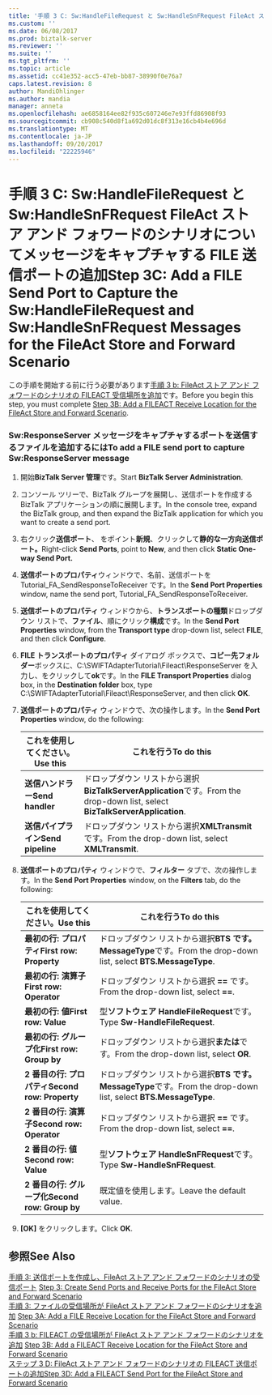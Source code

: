 ```yaml
---
title: '手順 3 C: Sw:HandleFileRequest と Sw:HandleSnFRequest FileAct ストア アンド フォワードのシナリオについてメッセージをキャプチャする FILE 送信ポートの追加 |Microsoft ドキュメント'
ms.custom: ''
ms.date: 06/08/2017
ms.prod: biztalk-server
ms.reviewer: ''
ms.suite: ''
ms.tgt_pltfrm: ''
ms.topic: article
ms.assetid: cc41e352-acc5-47eb-bb87-38990f0e76a7
caps.latest.revision: 8
author: MandiOhlinger
ms.author: mandia
manager: anneta
ms.openlocfilehash: ae6858164ee82f935c607246e7e93ffd86908f93
ms.sourcegitcommit: cb908c540d8f1a692d01dc8f313e16cb4b4e696d
ms.translationtype: MT
ms.contentlocale: ja-JP
ms.lasthandoff: 09/20/2017
ms.locfileid: "22225946"
---
```

# <a name="step-3c-add-a-file-send-port-to-capture-the-swhandlefilerequest-and-swhandlesnfrequest-messages-for-the-fileact-store-and-forward-scenario"></a><span data-ttu-id="734c3-102">手順 3 C: Sw:HandleFileRequest と Sw:HandleSnFRequest FileAct ストア アンド フォワードのシナリオについてメッセージをキャプチャする FILE 送信ポートの追加</span><span class="sxs-lookup"><span data-stu-id="734c3-102">Step 3C: Add a FILE Send Port to Capture the Sw:HandleFileRequest and Sw:HandleSnFRequest Messages for the FileAct Store and Forward Scenario</span></span>
<span data-ttu-id="734c3-103">この手順を開始する前に行う必要があります[手順 3 b: FileAct ストア アンド フォワードのシナリオの FILEACT 受信場所を追加](../../adapters-and-accelerators/fileact-interact/step-3b-add-a-fileact-receive-location-for-fileact-store-and-forward-scenario.md)です。</span><span class="sxs-lookup"><span data-stu-id="734c3-103">Before you begin this step, you must complete [Step 3B: Add a FILEACT Receive Location for the FileAct Store and Forward Scenario](../../adapters-and-accelerators/fileact-interact/step-3b-add-a-fileact-receive-location-for-fileact-store-and-forward-scenario.md).</span></span>  
  
### <a name="to-add-a-file-send-port-to-capture-swresponseserver-message"></a><span data-ttu-id="734c3-104">Sw:ResponseServer メッセージをキャプチャするポートを送信するファイルを追加するには</span><span class="sxs-lookup"><span data-stu-id="734c3-104">To add a FILE send port to capture Sw:ResponseServer message</span></span>  
  
1.  <span data-ttu-id="734c3-105">開始**BizTalk Server 管理**です。</span><span class="sxs-lookup"><span data-stu-id="734c3-105">Start **BizTalk Server Administration**.</span></span>  
  
2.  <span data-ttu-id="734c3-106">コンソール ツリーで、BizTalk グループを展開し、送信ポートを作成する BizTalk アプリケーションの順に展開します。</span><span class="sxs-lookup"><span data-stu-id="734c3-106">In the console tree, expand the BizTalk group, and then expand the BizTalk application for which you want to create a send port.</span></span>  
  
3.  <span data-ttu-id="734c3-107">右クリック**送信ポート**、 をポイント**新規**、クリックして**静的な一方向送信ポート。**</span><span class="sxs-lookup"><span data-stu-id="734c3-107">Right-click **Send Ports**, point to **New**, and then click **Static One-way Send Port.**</span></span>  
  
4.  <span data-ttu-id="734c3-108">**送信ポートのプロパティ**ウィンドウで、名前、送信ポートを Tutorial_FA_SendResponseToReceiver です。</span><span class="sxs-lookup"><span data-stu-id="734c3-108">In the **Send Port Properties** window, name the send port, Tutorial_FA_SendResponseToReceiver.</span></span>  
  
5.  <span data-ttu-id="734c3-109">**送信ポートのプロパティ** ウィンドウから、**トランスポートの種類**ドロップダウン リストで、**ファイル**、順にクリック**構成**です。</span><span class="sxs-lookup"><span data-stu-id="734c3-109">In the **Send Port Properties** window, from the **Transport type** drop-down list, select **FILE**, and then click **Configure**.</span></span>  
  
6.  <span data-ttu-id="734c3-110">**FILE トランスポートのプロパティ** ダイアログ ボックスで、**コピー先フォルダー**ボックスに、C:\SWIFTAdapterTutorial\Fileact\ResponseServer を入力し、をクリックして**ok**です。</span><span class="sxs-lookup"><span data-stu-id="734c3-110">In the **FILE Transport Properties** dialog box, in the **Destination folder** box, type C:\SWIFTAdapterTutorial\Fileact\ResponseServer, and then click **OK**.</span></span>  
  
7.  <span data-ttu-id="734c3-111">**送信ポートのプロパティ** ウィンドウで、次の操作します。</span><span class="sxs-lookup"><span data-stu-id="734c3-111">In the **Send Port Properties** window, do the following:</span></span>  
  
    |<span data-ttu-id="734c3-112">**これを使用してください。**</span><span class="sxs-lookup"><span data-stu-id="734c3-112">**Use this**</span></span>|<span data-ttu-id="734c3-113">**これを行う**</span><span class="sxs-lookup"><span data-stu-id="734c3-113">**To do this**</span></span>|  
    |------------------|--------------------|  
    |<span data-ttu-id="734c3-114">**送信ハンドラー**</span><span class="sxs-lookup"><span data-stu-id="734c3-114">**Send handler**</span></span>|<span data-ttu-id="734c3-115">ドロップダウン リストから選択**BizTalkServerApplication**です。</span><span class="sxs-lookup"><span data-stu-id="734c3-115">From the drop-down list, select **BizTalkServerApplication**.</span></span>|  
    |<span data-ttu-id="734c3-116">**送信パイプライン**</span><span class="sxs-lookup"><span data-stu-id="734c3-116">**Send pipeline**</span></span>|<span data-ttu-id="734c3-117">ドロップダウン リストから選択**XMLTransmit**です。</span><span class="sxs-lookup"><span data-stu-id="734c3-117">From the drop-down list, select **XMLTransmit**.</span></span>|  
  
8.  <span data-ttu-id="734c3-118">**送信ポートのプロパティ** ウィンドウで、**フィルター**  タブで、次の操作します。</span><span class="sxs-lookup"><span data-stu-id="734c3-118">In the **Send Port Properties** window, on the **Filters** tab, do the following:</span></span>  
  
    |<span data-ttu-id="734c3-119">**これを使用してください。**</span><span class="sxs-lookup"><span data-stu-id="734c3-119">**Use this**</span></span>|<span data-ttu-id="734c3-120">**これを行う**</span><span class="sxs-lookup"><span data-stu-id="734c3-120">**To do this**</span></span>|  
    |------------------|--------------------|  
    |<span data-ttu-id="734c3-121">**最初の行: プロパティ**</span><span class="sxs-lookup"><span data-stu-id="734c3-121">**First row: Property**</span></span>|<span data-ttu-id="734c3-122">ドロップダウン リストから選択**BTS です。MessageType**です。</span><span class="sxs-lookup"><span data-stu-id="734c3-122">From the drop-down list, select **BTS.MessageType**.</span></span>|  
    |<span data-ttu-id="734c3-123">**最初の行: 演算子**</span><span class="sxs-lookup"><span data-stu-id="734c3-123">**First row: Operator**</span></span>|<span data-ttu-id="734c3-124">ドロップダウン リストから選択 **==** です。</span><span class="sxs-lookup"><span data-stu-id="734c3-124">From the drop-down list, select **==**.</span></span>|  
    |<span data-ttu-id="734c3-125">**最初の行: 値**</span><span class="sxs-lookup"><span data-stu-id="734c3-125">**First row: Value**</span></span>|<span data-ttu-id="734c3-126">型**ソフトウェア HandleFileRequest**です。</span><span class="sxs-lookup"><span data-stu-id="734c3-126">Type **Sw-HandleFileRequest**.</span></span>|  
    |<span data-ttu-id="734c3-127">**最初の行: グループ化**</span><span class="sxs-lookup"><span data-stu-id="734c3-127">**First row: Group by**</span></span>|<span data-ttu-id="734c3-128">ドロップダウン リストから選択**または**です。</span><span class="sxs-lookup"><span data-stu-id="734c3-128">From the drop-down list, select **OR**.</span></span>|  
    |<span data-ttu-id="734c3-129">**2 番目の行: プロパティ**</span><span class="sxs-lookup"><span data-stu-id="734c3-129">**Second row: Property**</span></span>|<span data-ttu-id="734c3-130">ドロップダウン リストから選択**BTS です。MessageType**です。</span><span class="sxs-lookup"><span data-stu-id="734c3-130">From the drop-down list, select **BTS.MessageType**.</span></span>|  
    |<span data-ttu-id="734c3-131">**2 番目の行: 演算子**</span><span class="sxs-lookup"><span data-stu-id="734c3-131">**Second row: Operator**</span></span>|<span data-ttu-id="734c3-132">ドロップダウン リストから選択 **==** です。</span><span class="sxs-lookup"><span data-stu-id="734c3-132">From the drop-down list, select **==**.</span></span>|  
    |<span data-ttu-id="734c3-133">**2 番目の行: 値**</span><span class="sxs-lookup"><span data-stu-id="734c3-133">**Second row: Value**</span></span>|<span data-ttu-id="734c3-134">型**ソフトウェア HandleSnFRequest**です。</span><span class="sxs-lookup"><span data-stu-id="734c3-134">Type **Sw-HandleSnFRequest**.</span></span>|  
    |<span data-ttu-id="734c3-135">**2 番目の行: グループ化**</span><span class="sxs-lookup"><span data-stu-id="734c3-135">**Second row: Group by**</span></span>|<span data-ttu-id="734c3-136">既定値を使用します。</span><span class="sxs-lookup"><span data-stu-id="734c3-136">Leave the default value.</span></span>|  
  
9. <span data-ttu-id="734c3-137">**[OK]** をクリックします。</span><span class="sxs-lookup"><span data-stu-id="734c3-137">Click **OK**.</span></span>  
  
## <a name="see-also"></a><span data-ttu-id="734c3-138">参照</span><span class="sxs-lookup"><span data-stu-id="734c3-138">See Also</span></span>  
 <span data-ttu-id="734c3-139">[手順 3: 送信ポートを作成し、FileAct ストア アンド フォワードのシナリオの受信ポート](../../adapters-and-accelerators/fileact-interact/step-3-create-send-ports-and-receive-ports-for-the-fileact-store-and-forward.md) </span><span class="sxs-lookup"><span data-stu-id="734c3-139">[Step 3: Create Send Ports and Receive Ports for the FileAct Store and Forward Scenario](../../adapters-and-accelerators/fileact-interact/step-3-create-send-ports-and-receive-ports-for-the-fileact-store-and-forward.md) </span></span>  
 <span data-ttu-id="734c3-140">[手順 3: ファイルの受信場所が FileAct ストア アンド フォワードのシナリオを追加](../../adapters-and-accelerators/fileact-interact/step-3a-add-a-file-receive-location-for-the-fileact-store-and-forward-scenario.md) </span><span class="sxs-lookup"><span data-stu-id="734c3-140">[Step 3A: Add a FILE Receive Location for the FileAct Store and Forward Scenario](../../adapters-and-accelerators/fileact-interact/step-3a-add-a-file-receive-location-for-the-fileact-store-and-forward-scenario.md) </span></span>  
 <span data-ttu-id="734c3-141">[手順 3 b: FILEACT の受信場所が FileAct ストア アンド フォワードのシナリオを追加](../../adapters-and-accelerators/fileact-interact/step-3b-add-a-fileact-receive-location-for-fileact-store-and-forward-scenario.md) </span><span class="sxs-lookup"><span data-stu-id="734c3-141">[Step 3B: Add a FILEACT Receive Location for the FileAct Store and Forward Scenario](../../adapters-and-accelerators/fileact-interact/step-3b-add-a-fileact-receive-location-for-fileact-store-and-forward-scenario.md) </span></span>  
 [<span data-ttu-id="734c3-142">ステップ 3 D: FileAct ストア アンド フォワードのシナリオの FILEACT 送信ポートの追加</span><span class="sxs-lookup"><span data-stu-id="734c3-142">Step 3D: Add a FILEACT Send Port for the FileAct Store and Forward Scenario</span></span>](../../adapters-and-accelerators/fileact-interact/step-3d-add-a-fileact-send-port-for-the-fileact-store-and-forward-scenario.md)